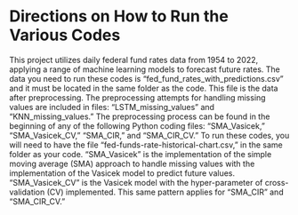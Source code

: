 # Directions on How to Run the Various Codes
This project utilizes daily federal fund rates data from 1954 to 2022, applying a range of machine learning models to forecast future rates. The data you need to run these codes is “fed_fund_rates_with_predictions.csv” and it must be located in the same folder as the code. This file is the data after preprocessing. The preprocessing attempts for handling missing values are included in files: “LSTM_missing_values” and “KNN_missing_values.” The preprocessing process can be found in the beginning of any of the following Python coding files: “SMA_Vasicek,” “SMA_Vasicek_CV,” “SMA_CIR,” and “SMA_CIR_CV.” To run these codes, you will need to have the file “fed-funds-rate-historical-chart.csv,” in the same folder as your code. “SMA_Vasicek” is the implementation of the simple moving average (SMA) approach to handle missing values with the implementation of the Vasicek model to predict future values. “SMA_Vasicek_CV” is the Vasicek model with the hyper-parameter of cross-validation (CV) implemented. This same pattern applies for “SMA_CIR” and “SMA_CIR_CV.”
